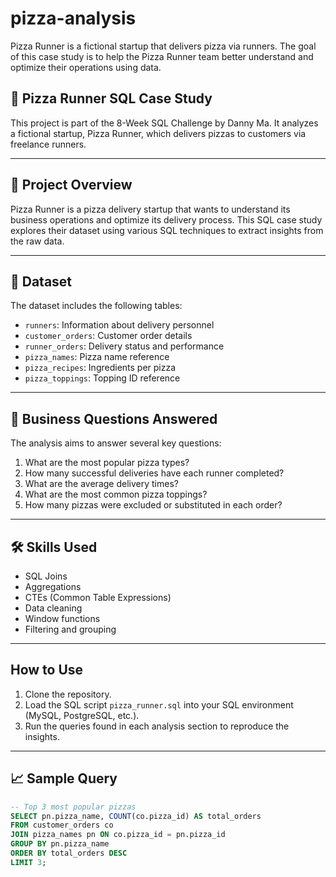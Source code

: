 # pizza-analysis
Pizza Runner is a fictional startup that delivers pizza via runners. The goal of this case study is to help the Pizza Runner team better understand and optimize their operations using data.

##  🍕 Pizza Runner SQL Case Study

This project is part of the 8-Week SQL Challenge by Danny Ma. It analyzes a fictional startup, Pizza Runner, which delivers pizzas to customers via freelance runners.

---

## 📌 Project Overview

Pizza Runner is a pizza delivery startup that wants to understand its business operations and optimize its delivery process. This SQL case study explores their dataset using various SQL techniques to extract insights from the raw data.

---

## 📂 Dataset

The dataset includes the following tables:

- `runners`: Information about delivery personnel
- `customer_orders`: Customer order details
- `runner_orders`: Delivery status and performance
- `pizza_names`: Pizza name reference
- `pizza_recipes`: Ingredients per pizza
- `pizza_toppings`: Topping ID reference

---

## 🎯 Business Questions Answered

The analysis aims to answer several key questions:

1. What are the most popular pizza types?
2. How many successful deliveries have each runner completed?
3. What are the average delivery times?
4. What are the most common pizza toppings?
5. How many pizzas were excluded or substituted in each order?

---

## 🛠️ Skills Used

- SQL Joins
- Aggregations
- CTEs (Common Table Expressions)
- Data cleaning
- Window functions
- Filtering and grouping

---

## How to Use

1. Clone the repository.
2. Load the SQL script `pizza_runner.sql` into your SQL environment (MySQL, PostgreSQL, etc.).
3. Run the queries found in each analysis section to reproduce the insights.

---

## 📈 Sample Query

```sql
-- Top 3 most popular pizzas
SELECT pn.pizza_name, COUNT(co.pizza_id) AS total_orders
FROM customer_orders co
JOIN pizza_names pn ON co.pizza_id = pn.pizza_id
GROUP BY pn.pizza_name
ORDER BY total_orders DESC
LIMIT 3;

